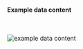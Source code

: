 <h4>Example data content</h4>
<br>

<img src="specialty-rx-response-bundle-1.png" alt="example data content"/><br><br>